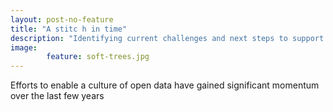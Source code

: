```yaml
---
layout: post-no-feature
title: "A stitc h in time"
description: "Identifying current challenges and next steps to support and encourage the Open Data initiative in Nepal" 
image: 
        feature: soft-trees.jpg
---
```


Efforts to enable a culture of open data have gained significant momentum over the last few years


